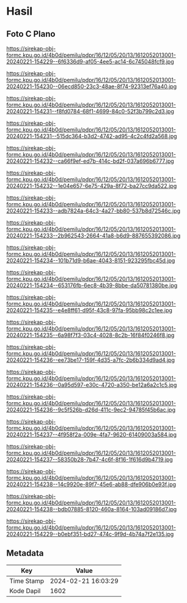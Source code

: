 # Hasil

## Foto C Plano

https://sirekap-obj-formc.kpu.go.id/4b0d/pemilu/pdpr/16/12/05/20/13/1612052013001-20240221-154229--6f6336d9-af05-4ee5-ac14-6c745048fcf9.jpg

https://sirekap-obj-formc.kpu.go.id/4b0d/pemilu/pdpr/16/12/05/20/13/1612052013001-20240221-154230--06ecd850-23c3-48ae-8f74-92313ef76a40.jpg

https://sirekap-obj-formc.kpu.go.id/4b0d/pemilu/pdpr/16/12/05/20/13/1612052013001-20240221-154231--f8fd0784-68f1-4699-84c0-52f3b799c2d3.jpg

https://sirekap-obj-formc.kpu.go.id/4b0d/pemilu/pdpr/16/12/05/20/13/1612052013001-20240221-154231--515dc364-b3d2-4742-ad95-4c2c4fd2a568.jpg

https://sirekap-obj-formc.kpu.go.id/4b0d/pemilu/pdpr/16/12/05/20/13/1612052013001-20240221-154232--ca66f9ef-ed7b-414c-bd2f-037a696b6777.jpg

https://sirekap-obj-formc.kpu.go.id/4b0d/pemilu/pdpr/16/12/05/20/13/1612052013001-20240221-154232--1e04e657-6e75-429a-8f72-ba27cc9da522.jpg

https://sirekap-obj-formc.kpu.go.id/4b0d/pemilu/pdpr/16/12/05/20/13/1612052013001-20240221-154233--adb7824a-64c3-4a27-bb80-537b8d72546c.jpg

https://sirekap-obj-formc.kpu.go.id/4b0d/pemilu/pdpr/16/12/05/20/13/1612052013001-20240221-154233--2b962543-2664-41a8-b6d9-887655392086.jpg

https://sirekap-obj-formc.kpu.go.id/4b0d/pemilu/pdpr/16/12/05/20/13/1612052013001-20240221-154234--101b71d9-b6ae-4043-8151-923295fbc45d.jpg

https://sirekap-obj-formc.kpu.go.id/4b0d/pemilu/pdpr/16/12/05/20/13/1612052013001-20240221-154234--653176fb-6ec8-4b39-8bbe-da50781380be.jpg

https://sirekap-obj-formc.kpu.go.id/4b0d/pemilu/pdpr/16/12/05/20/13/1612052013001-20240221-154235--e4e8ff61-d95f-43c8-97fa-95bb98c2c1ee.jpg

https://sirekap-obj-formc.kpu.go.id/4b0d/pemilu/pdpr/16/12/05/20/13/1612052013001-20240221-154235--6a98f7f3-03c4-4028-8c2b-16f84f0246f8.jpg

https://sirekap-obj-formc.kpu.go.id/4b0d/pemilu/pdpr/16/12/05/20/13/1612052013001-20240221-154236--ee73be17-159f-4d35-a7fc-2b6b334d9ad4.jpg

https://sirekap-obj-formc.kpu.go.id/4b0d/pemilu/pdpr/16/12/05/20/13/1612052013001-20240221-154236--0a95d597-e30c-4720-a350-be12a6a2c1c5.jpg

https://sirekap-obj-formc.kpu.go.id/4b0d/pemilu/pdpr/16/12/05/20/13/1612052013001-20240221-154236--9c5f526b-d26d-411c-9ec2-94785f45b6ac.jpg

https://sirekap-obj-formc.kpu.go.id/4b0d/pemilu/pdpr/16/12/05/20/13/1612052013001-20240221-154237--4f958f2a-009e-4fa7-9620-61409003a584.jpg

https://sirekap-obj-formc.kpu.go.id/4b0d/pemilu/pdpr/16/12/05/20/13/1612052013001-20240221-154237--58350b28-7b47-4c6f-8f16-1f616d9b4719.jpg

https://sirekap-obj-formc.kpu.go.id/4b0d/pemilu/pdpr/16/12/05/20/13/1612052013001-20240221-154238--14c9920e-89f7-45e6-ab88-dfe906b0e93f.jpg

https://sirekap-obj-formc.kpu.go.id/4b0d/pemilu/pdpr/16/12/05/20/13/1612052013001-20240221-154238--bdb07885-8120-460a-8164-103ad09186d7.jpg

https://sirekap-obj-formc.kpu.go.id/4b0d/pemilu/pdpr/16/12/05/20/13/1612052013001-20240221-154229--b0ebf351-bd27-474c-9f9d-4b74a7f2e135.jpg


## Metadata

| Key        | Value               |
| ---------- | ------------------- |
| Time Stamp | 2024-02-21 16:03:29 |
| Kode Dapil | 1602                |



